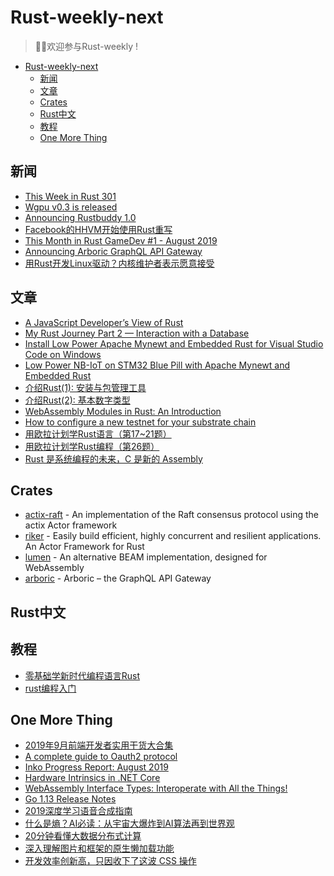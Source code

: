 # Rust-weekly-next

> 🎉🎉欢迎参与Rust-weekly !

- [Rust-weekly-next](#rust-weekly-next)
  - [新闻](#%e6%96%b0%e9%97%bb)
  - [文章](#%e6%96%87%e7%ab%a0)
  - [Crates](#crates)
  - [Rust中文](#rust中文)
  - [教程](#教程)
  - [One More Thing](#one-more-thing)

## 新闻

- [This Week in Rust 301](https://this-week-in-rust.org/blog/2019/08/27/this-week-in-rust-301/)
- [Wgpu v0.3 is released](https://users.rust-lang.org/t/wgpu-v0-3-is-released/31682/1)
- [Announcing Rustbuddy 1.0](https://users.rust-lang.org/t/announcing-rustbuddy-1-0-a-coding-assistant/31510)
- [Facebook的HHVM开始使用Rust重写](https://www.linuxidc.com/Linux/2019-08/160417.htm)
- [This Month in Rust GameDev #1 - August 2019](https://rust-gamedev.github.io/2019/09/02/newsletter-001.html)
- [Announcing Arboric GraphQL API Gateway](https://medium.com/@alistairisrael/announcing-arboric-graphql-api-gateway-f2eb9e3a96a8)
- [用Rust开发Linux驱动？内核维护者表示愿意接受](https://www.ithome.com/0/442/848.htm)

## 文章

- [A JavaScript Developer’s View of Rust](https://medium.com/swlh/a-javascript-developers-view-of-rust-e702c11262c6)
- [My Rust Journey Part 2 — Interaction with a Database](https://medium.com/@daniel_markow/my-rust-journey-part-2-interaction-with-a-database-24fb53c9f27c)
- [Install Low Power Apache Mynewt and Embedded Rust for Visual Studio Code on Windows](https://medium.com/@ly.lee/install-low-power-apache-mynewt-and-embedded-rust-for-visual-studio-code-on-windows-f889e19c3405)
- [Low Power NB-IoT on STM32 Blue Pill with Apache Mynewt and Embedded Rust](https://medium.com/@ly.lee/low-power-nb-iot-on-stm32-blue-pill-with-apache-mynewt-and-embedded-rust-cef5a3ecdd90)
- [介绍Rust(1): 安装与包管理工具](https://juejin.im/post/5d69f6396fb9a06ac93ce5da)
- [介绍Rust(2): 基本数字类型](https://juejin.im/post/5d69f6b46fb9a06af7124b2e)
- [WebAssembly Modules in Rust: An Introduction](https://medium.com/@rossbulat/webassembly-modules-an-introduction-5554b8982402)
- [How to configure a new testnet for your substrate chain](https://medium.com/@vimukthi.com/how-to-configure-a-new-testnet-for-substrate-chain-2cfdce951b9f)
- [用欧拉计划学Rust语言（第17~21题）](http://www.mamicode.com/info-detail-2766630.html)
- [用欧拉计划学Rust编程（第26题）](https://www.cnblogs.com/speeding/p/11451147.html)
- [Rust 是系统编程的未来，C 是新的 Assembly](https://www.infoq.cn/article/O3zxX7FmL7hiTi6J7RF9)

## Crates

- [actix-raft](https://github.com/railgun-rs/actix-raft) - An implementation of the Raft consensus protocol using the actix Actor framework
- [riker](https://github.com/riker-rs/riker) - Easily build efficient, highly concurrent and resilient applications. An Actor Framework for Rust
- [lumen](https://github.com/lumen/lumen) - An alternative BEAM implementation, designed for WebAssembly
- [arboric](https://github.com/arboric/arboric) - Arboric – the GraphQL API Gateway

## Rust中文

## 教程

- [零基础学新时代编程语言Rust](https://edu.51cto.com/course/19232.html)
- [rust编程入门](https://space.bilibili.com/382863456/channel/detail?cid=86206)

## One More Thing

- [2019年9月前端开发者实用干货大合集](https://www.uisdc.com/designers-and-developers-august-2019?utm_source=tuicool&utm_medium=referral)
- [A complete guide to Oauth2 protocol](https://milapneupane.com.np/2019/09/02/a-complete-guide-to-oauth2-protocol/)
- [Inko Progress Report: August 2019](https://inko-lang.org/news/inko-progress-report-august-2019/)
- [Hardware Intrinsics in .NET Core](https://devblogs.microsoft.com/dotnet/hardware-intrinsics-in-net-core/)
- [WebAssembly Interface Types: Interoperate with All the Things!](https://hacks.mozilla.org/2019/08/webassembly-interface-types/)
- [Go 1.13 Release Notes](https://golang.org/doc/go1.13)
- [2019深度学习语音合成指南](https://mp.weixin.qq.com/s?__biz=MzI5NTIxNTg0OA==&mid=2247497281&idx=2&sn=b98dfcaa2c404829a8286d4b14ea521a&utm_source=tuicool&utm_medium=referral)
- [什么是熵？AI必读：从宇宙大爆炸到AI算法再到世界观](https://mp.weixin.qq.com/s?__biz=MzA3MDgyMjMwMA==&mid=2649936346&idx=1&sn=5790edcb38c331b67255edaea63b418d&utm_source=tuicool&utm_medium=referral)
- [20分钟看懂大数据分布式计算](http://www.uml.org.cn/yunjisuan/201908192.asp?utm_source=tuicool&utm_medium=referral)
- [深入理解图片和框架的原生懒加载功能](https://mp.weixin.qq.com/s?__biz=Mzg2NDAzMjE5NQ==&mid=2247484612&idx=1&sn=75c37441170a63cdb08d5167e0df0295&utm_source=tuicool&utm_medium=referral)
- [开发效率创新高，只因收下了这波 CSS 操作](https://juejin.im/post/5d6a740fe51d45621512adb3?utm_source=tuicool&utm_medium=referral)
